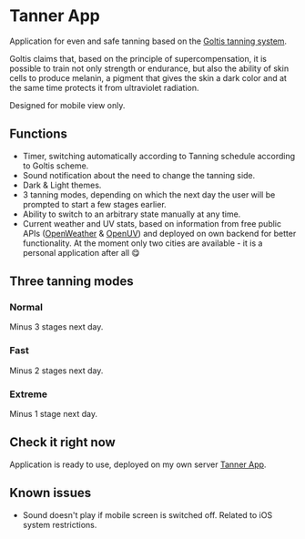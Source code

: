 # Tanner App

Application for even and safe tanning based on the [Goltis tanning system](https://erch2014.com/krasota/64927-metod-vuksta-goltisa-kak-bystro-zagoret.html).

Goltis claims that, based on the principle of supercompensation, it is possible to train not only strength or endurance, but also the ability of skin cells to produce melanin, a pigment that gives the skin a dark color and at the same time protects it from ultraviolet radiation.

Designed for mobile view only.

## Functions

- Timer, switching automatically according to Tanning schedule according to Goltis scheme.
- Sound notification about the need to change the tanning side.
- Dark & Light themes.
- 3 tanning modes, depending on which the next day the user will be prompted to start a few stages earlier.
- Ability to switch to an arbitrary state manually at any time.
- Current weather and UV stats, based on information from free public APIs ([OpenWeather](https://openweathermap.org/api) & [OpenUV](https://www.openuv.io/)) and deployed on own backend for better functionality.
  At the moment only two cities are available - it is a personal application after all 😋

## Three tanning modes

### Normal

Minus 3 stages next day.

### Fast

Minus 2 stages next day.

### Extreme

Minus 1 stage next day.

## Check it right now

Application is ready to use, deployed on my own server [Tanner App](http://62.84.125.174/).

## Known issues

- Sound doesn't play if mobile screen is switched off. Related to iOS system restrictions.
